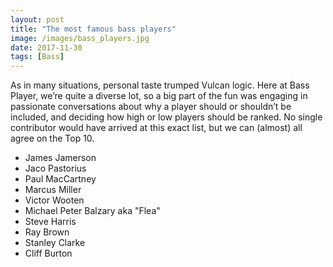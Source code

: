 ```yaml
---
layout: post
title: "The most famous bass players"
image: /images/bass_players.jpg
date: 2017-11-30
tags: [Bass]
---
```


As in many situations, personal taste trumped Vulcan logic. Here at 
Bass Player, we’re quite a diverse lot, so a big part of the fun was 
engaging in passionate conversations about why a player should or 
shouldn’t be included, and deciding how high or low players should be 
ranked. No single contributor would have arrived at this exact list, 
but we can (almost) all agree on the Top 10.

- James Jamerson
- Jaco Pastorius
- Paul MacCartney
- Marcus Miller
- Victor Wooten
- Michael Peter Balzary aka "Flea"
- Steve Harris
- Ray Brown
- Stanley Clarke
- Cliff Burton
